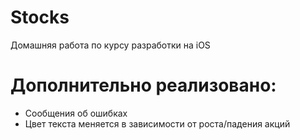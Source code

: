 # Stocks
Домашняя работа по курсу разработки на iOS
# Дополнительно реализовано:

- Сообщения об ошибках
- Цвет текста меняется в зависимости от роста/падения акций
